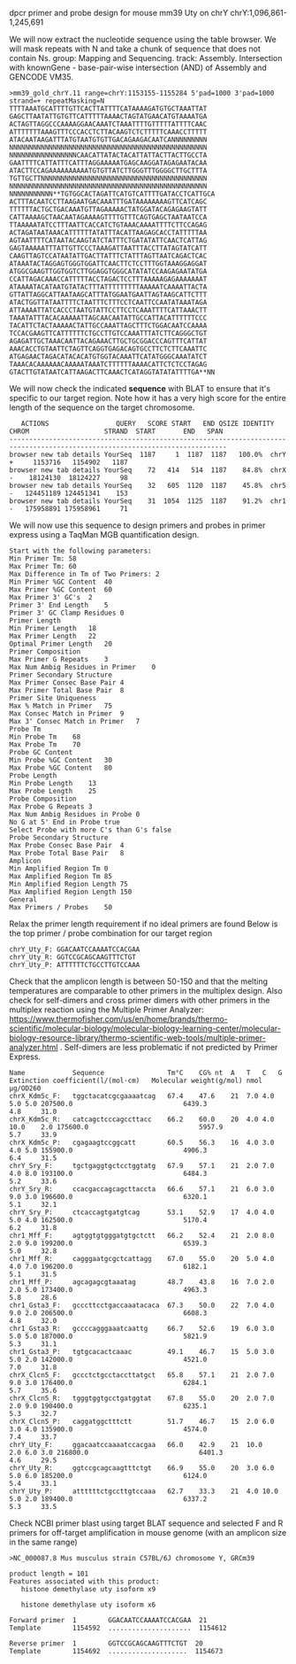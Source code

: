 
dpcr primer and probe design for mouse mm39 Uty on chrY
chrY:1,096,861-1,245,691

We will now extract the nucleotide sequence using the table browser. We will mask repeats with N and take a chunk of sequence that does not contain Ns. group: Mapping and Sequencing. track: Assembly. Intersection with knownGene - base-pair-wise intersection (AND) of Assembly and GENCODE VM35.
```
>mm39_gold_chrY.11 range=chrY:1153155-1155284 5'pad=1000 3'pad=1000 strand=+ repeatMasking=N
TTTTAAATGCATTTTGTTCACTTATTTTCATAAAAGATGTGCTAAATTAT
GAGCTTAATATTGTGTTCATTTTTAAAACTAGTATGAACATGTAAAATGA
ACTAGTTAGGCCCAAAAGGAACAAATCTAAATTTTGTTTTTATTTTCAAC
ATTTTTTTAAAGTTTCCCACCTCTTACAAGTCTCTTTTTCAAACCTTTTT
ATACAATAAGATTTATGTAATGTGTTGACAGAAGACAATCANNNNNNNNN
NNNNNNNNNNNNNNNNNNNNNNNNNNNNNNNNNNNNNNNNNNNNNNNNNN
NNNNNNNNNNNNNNNNNCAACATTATACTACATTATTACTTACTTGCCTA
GAATTTTCATTATTTCATTTAGGAAAAATGAGCAAGGATAGAGAATACAA
ATACTTCCAGAAAAAAAAAATGTGTTATCTTGGGTTTGGGGCTTGCTTTA
TGTTGCTTNNNNNNNNNNNNNNNNNNNNNNNNNNNNNNNNNNNNNNNNNN
NNNNNNNNNNNNNNNNNNNNNNNNNNNNNNNNNNNNNNNNNNNNNNNNNN
NNNNNNNNNNN**TGTGGCACTAGATTCATGTCATTTTGATACCTCATTGCA
ACTTTACAATCCTTAAGAATGACAAATTTGATAAAAAAAAGTTCATCAGC
TTTTTTACTGCTGACAAATGTTAGAAAAACTATGGATACAGAGAAGTATT
CATTAAAAGCTAACAATAGAAAAGTTTTGTTTCAGTGAGCTAATAATCCA
TTAAAAATATCCTTTAATTCACCATCTGTAAACAAAATTTTCTTCCAGAG
ACTAGATAATAAACATTTTTTATATTTACATTAAGAGCACCTATTTTTAA
AGTAATTTTCATAATACAAGTATCTATTTCTGATATATTCAACTCATTAG
GAGTAAAAATTTATTGTTCCCTAAAGATTAATTTACCTTATAGTATCATT
CAAGTTAGTCCATAATATTGACTTATTTCTATTTAGTTAATCAGACTCAC
ATAAATACTAGGAGTGGGTGGATTCAACTTCTCCTTTGGTAAAGGAGGAT
ATGGCGAAGTTGGTGGTCTTGGAGGTGGGCATATATCCAAGAGAATATGA
CCATTAGACAAACCATTTTTACCTAGACTCCTTTAAAAAGAGAAAAAAAT
ATAAAATACATAATGTATACTTTATTTTTTTTTAAAAATCAAAATTACTA
GTTATTAGGCATTAATAAGCATTTATGGAATGAATTAGTAAGCATTCTTT
ATACTGGTTATAATTTTCTAATTTCTTTCCTCAATTCCAATATAAATAGA
ATTAAAATTATCACCCTAATGTATTCCTTCCTCAAATTTTCATTAAACTT
TAAATATTTACACAAAAATTAGCAACAATATTGCCATTACATTTTTTCCC
TACATTCTACTAAAAACTATTGCCAAATTAGCTTTCTGGACAATCCAAAA
TCCACGAAGTTCATTTTTTCTGCCTTGTCCAAATTTATCTTCAGGGCTGT
AGAGATTGCTAAACAATTACAGAAACTTGCTGCGGACCCAGTTTCATTAT
AAACACCTGTAATTCTAGTTCAGGTGAGACAGTGCCTTCTCTTCAAATTC
ATGAGAACTAGACATACACATGTGGTACAAATTCATATGGGCAAATATCT
TAAACACAAAAAACAAAAATAAATCTTTTTTAAAACATTCTCTCCTAGAG
GTACTTGTATAATCATTAAGACTTCAAACTCATAGGTATATATTTTGA**NN

```
We will now check the indicated **sequence** with BLAT to ensure that it's specific to our target region. Note how it has a very high score for the entire length of the sequence on the target chromosome.
```
   ACTIONS                 QUERY   SCORE START   END QSIZE IDENTITY  CHROM                   STRAND  START       END   SPAN
-----------------------------------------------------------------------------------------------------------------------------
browser new tab details YourSeq  1187     1  1187  1187   100.0%  chrY                    +     1153716   1154902   1187
browser new tab details YourSeq    72   414   514  1187    84.8%  chrX                    -    18124130  18124227     98
browser new tab details YourSeq    32   605  1120  1187    45.8%  chr5                    -   124451189 124451341    153
browser new tab details YourSeq    31  1054  1125  1187    91.2%  chr1                    -   175958891 175958961     71
```
We will now use this sequence to design primers and probes in primer express using a TaqMan MGB quantification design. 
```
Start with the following parameters:
Min Primer Tm: 58
Max Primer Tm: 60
Max Difference in Tm of Two Primers: 2
Min Primer %GC Content	40
Max Primer %GC Content	60
Max Primer 3' GC's	2
Primer 3' End Length	5
Primer 3' GC Clamp Residues	0
Primer Length	
Min Primer Length	18
Max Primer Length	22
Optimal Primer Length	20
Primer Composition	
Max Primer G Repeats	3
Max Num Ambig Residues in Primer	0
Primer Secondary Structure	
Max Primer Consec Base Pair	4
Max Primer Total Base Pair	8
Primer Site Uniqueness	
Max % Match in Primer	75
Max Consec Match in Primer	9
Max 3' Consec Match in Primer	7
Probe Tm	
Min Probe Tm	68
Max Probe Tm	70
Probe GC Content	
Min Probe %GC Content	30
Max Probe %GC Content	80
Probe Length	
Min Probe Length	13
Max Probe Length	25
Probe Composition	
Max Probe G Repeats	3
Max Num Ambig Residues in Probe	0
No G at 5' End in Probe	true
Select Probe with more C's than G's	false
Probe Secondary Structure	
Max Probe Consec Base Pair	4
Max Probe Total Base Pair	8
Amplicon	
Min Amplified Region Tm	0
Max Amplified Region Tm	85
Min Amplified Region Length	75
Max Amplified Region Length	150
General	
Max Primers / Probes	50
```
Relax the primer length requirement if no ideal primers are found
Below is the top primer / probe combination for our target region

```
chrY_Uty_F: GGACAATCCAAAATCCACGAA
chrY_Uty_R: GGTCCGCAGCAAGTTTCTGT
chrY_Uty_P: ATTTTTTCTGCCTTGTCCAAA
```

Check that the amplicon length is between 50-150 and that the melting temperatures are comparable to other primers in the multiplex design. Also check for self-dimers and cross primer dimers with other primers in the multiplex reaction using the Multiple Primer Analyzer: https://www.thermofisher.com/us/en/home/brands/thermo-scientific/molecular-biology/molecular-biology-learning-center/molecular-biology-resource-library/thermo-scientific-web-tools/multiple-primer-analyzer.html . Self-dimers are less problematic if not predicted by Primer Express. 

```
Name         	Sequence              	Tm°C	CG%	nt	A	T	C	G	Extinction coefficient(l/(mol·cm)	Molecular weight(g/mol)	nmol	µg/OD260
chrX_Kdm5c_F:	tggctacatcgcgaaaatcag 	67.4	47.6	21	7.0	4.0	5.0	5.0	207500.0                         	6439.3                 	4.8 	31.0
chrX_Kdm5c_R:	catcagctcccagccttacc  	66.2	60.0	20	4.0	4.0	10.0	2.0	175600.0                         	5957.9                 	5.7 	33.9
chrX_Kdm5c_P:	cgagaagtccggcatt      	60.5	56.3	16	4.0	3.0	4.0	5.0	155900.0                         	4906.3                 	6.4 	31.5
chrY_Sry_F:  	tgctgaggtgctcctggtatg 	67.9	57.1	21	2.0	7.0	4.0	8.0	193100.0                         	6484.3                 	5.2 	33.6
chrY_Sry_R:  	ccacgaccagcagcttaccta 	66.6	57.1	21	6.0	3.0	9.0	3.0	196600.0                         	6320.1                 	5.1 	32.1
chrY_Sry_P:  	ctcaccagtgatgtcag     	53.1	52.9	17	4.0	4.0	5.0	4.0	162500.0                         	5170.4                 	6.2 	31.8
chr1_Mff_F:  	agtggtgtgggatgtgctctt 	66.2	52.4	21	2.0	8.0	2.0	9.0	199200.0                         	6539.3                 	5.0 	32.8
chr1_Mff_R:  	cagggaatgcgctcattagg  	67.0	55.0	20	5.0	4.0	4.0	7.0	196200.0                         	6182.1                 	5.1 	31.5
chr1_Mff_P:  	agcagagcgtaaatag      	48.7	43.8	16	7.0	2.0	2.0	5.0	173400.0                         	4963.3                 	5.8 	28.6
chr1_Gsta3_F:	gcccttcctgaccaaatacaca	67.3	50.0	22	7.0	4.0	9.0	2.0	206500.0                         	6608.3                 	4.8 	32.0
chr1_Gsta3_R:	gccccagggaaatcaattg   	66.7	52.6	19	6.0	3.0	5.0	5.0	187000.0                         	5821.9                 	5.3 	31.1
chr1_Gsta3_P:	tgtgcacactcaaac       	49.1	46.7	15	5.0	3.0	5.0	2.0	142000.0                         	4521.0                 	7.0 	31.8
chrX_Clcn5_F:	gccctctgcctaccttatgct 	65.8	57.1	21	2.0	7.0	9.0	3.0	176400.0                         	6284.1                 	5.7 	35.6
chrX_Clcn5_R:	tgggtggtgcctgatggtat  	67.8	55.0	20	2.0	7.0	2.0	9.0	190400.0                         	6235.1                 	5.3 	32.7
chrX_Clcn5_P:	caggatggctttctt       	51.7	46.7	15	2.0	6.0	3.0	4.0	135900.0                         	4574.0                 	7.4 	33.7
chrY_Uty_F:  	ggacaatccaaaatccacgaa 	66.0	42.9	21	10.0	2.0	6.0	3.0	216800.0                         	6401.3                 	4.6 	29.5
chrY_Uty_R:  	ggtccgcagcaagtttctgt  	66.9	55.0	20	3.0	6.0	5.0	6.0	185200.0                         	6124.0                 	5.4 	33.1
chrY_Uty_P:  	attttttctgccttgtccaaa 	62.7	33.3	21	4.0	10.0	5.0	2.0	189400.0                         	6337.2                 	5.3 	33.5
```

Check NCBI primer blast using target BLAT sequence and selected F and R primers for off-target amplification in mouse genome (with an amplicon size in the same range)
```
>NC_000087.8 Mus musculus strain C57BL/6J chromosome Y, GRCm39

product length = 101
Features associated with this product:
   histone demethylase uty isoform x9

   histone demethylase uty isoform x6

Forward primer  1        GGACAATCCAAAATCCACGAA  21
Template        1154592  .....................  1154612

Reverse primer  1        GGTCCGCAGCAAGTTTCTGT  20
Template        1154692  ....................  1154673
```


